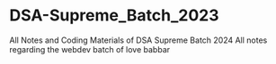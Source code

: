 # DSA-Supreme_Batch_2023
All Notes and Coding Materials of DSA Supreme Batch 2024
All notes regarding the webdev batch of love babbar

